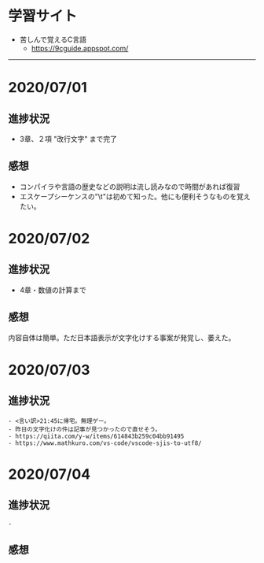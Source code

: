 # 学習サイト
- 苦しんで覚えるC言語
    - https://9cguide.appspot.com/

------------------

# 2020/07/01
## 進捗状況
- 3章、２項 "改行文字" まで完了

## 感想
- コンパイラや言語の歴史などの説明は流し読みなので時間があれば復習
- エスケープシーケンスの"\t"は初めて知った。他にも便利そうなものを覚えたい。


# 2020/07/02
## 進捗状況
- 4章・数値の計算まで

## 感想
内容自体は簡単。ただ日本語表示が文字化けする事案が発覚し、萎えた。


# 2020/07/03

## 進捗状況
    - <言い訳>21:45に帰宅。無理ゲー。
    - 昨日の文字化けの件は記事が見つかったので直せそう。
    - https://qiita.com/y-w/items/614843b259c04bb91495
    - https://www.mathkuro.com/vs-code/vscode-sjis-to-utf8/

# 2020/07/04

## 進捗状況
    - 

## 感想
